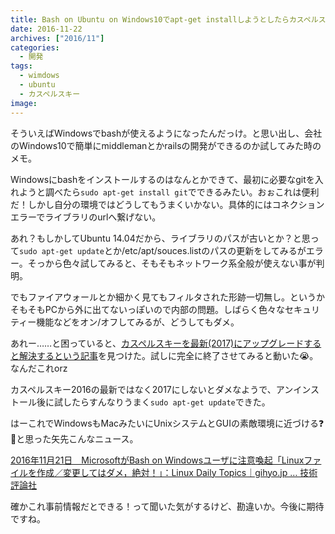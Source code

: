 ```yaml
---
title: Bash on Ubuntu on Windows10でapt-get installしようとしたらカスペルスキー(2016)が原因でエラーがでた話
date: 2016-11-22
archives: ["2016/11"]
categories:
  - 開発
tags:
  - wimdows
  - ubuntu
  - カスペルスキー
image:
---
```

そういえばWindowsでbashが使えるようになったんだっけ。と思い出し、会社のWindows10で簡単にmiddlemanとかrailsの開発ができるのか試してみた時のメモ。

<!--more-->

Windowsにbashをインストールするのはなんとかできて、最初に必要なgitを入れようと調べたら`sudo apt-get install git`でできるみたい。おぉこれは便利だ！しかし自分の環境ではどうしてもうまくいかない。具体的にはコネクションエラーでライブラリのurlへ繋げない。

あれ？もしかしてUbuntu 14.04だから、ライブラリのパスが古いとか？と思って`sudo apt-get update`とか/etc/apt/souces.listのパスの更新をしてみるがエラー。そっから色々試してみると、そもそもネットワーク系全般が使えない事が判明。

でもファイアウォールとか細かく見てもフィルタされた形跡一切無し。というかそもそもPCから外に出てないっぽいので内部の問題。しばらく色々なセキュリティー機能などをオン/オフしてみるが、どうしてもダメ。

あれー……と困っていると、[カスペルスキーを最新(2017)にアップグレードすると解決するという記事](//yuo1989.hatenadiary.com/entry/2016/08/08/013341)を見つけた。試しに完全に終了させてみると動いた😭。なんだこれorz

カスペルスキー2016の最新ではなく2017にしないとダメなようで、アンインストール後に試したらすんなりうまく`sudo apt-get update`できた。

はーこれでWindowsもMacみたいにUnixシステムとGUIの素敵環境に近づける❓💓と思った矢先こんなニュース。

[2016年11月21日　MicrosoftがBash on Windowsユーザに注意喚起「Linuxファイルを作成／変更してはダメ，絶対！」：Linux Daily Topics｜gihyo.jp … 技術評論社](//gihyo.jp/admin/clip/01/linux_dt/201611/21)

確かこれ事前情報だとできる！って聞いた気がするけど、勘違いか。今後に期待ですね。
